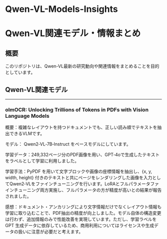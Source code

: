 # Qwen-VL-Models-Insights

# Qwen-VL関連モデル・情報まとめ

## 概要

このリポジトリは、Qwen-VL最新の研究動向や関連情報をまとめることを目的としています。

## Qwen-VL関連モデル

---

### olmOCR: Unlocking Trillions of Tokens in PDFs with Vision Language Models

概要：複雑なレイアウトを持つドキュメントでも、正しい読み順でテキストを抽出できるVLMです。

モデル： Qwen2‑VL‑7B‑Instruct をベースモデルにしています。

学習データ：249,332ページ分のPDF画像を用い、GPT‑4oで生成したテキストをラベルとして学習に利用しました。

学習手法：PyPDF を用いて文字ブロックや画像の座標情報を抽出し、{x, y, width, height} 付きのテキストと共にページをレンダリングした画像を入力としてQwen2‑VLをファインチューニングを行います。LoRAとフルパラメータファインチューニング両方実施し、フルパラメータの方が精度が高いとの結果が報告されました。

感想：ドキュメント・アンカリングにより文字情報だけでなくレイアウト情報も学習に取り込むことで、PDF抽出の精度が向上しました。モデル自体の構造変更は行わず、追加情報のみで性能改善を実現しています。ただし、学習ラベルを GPT 生成データに依存しているため、商用利用についてはライセンスや生成データの扱いに注意が必要だと考えます。
